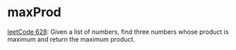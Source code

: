 # maxProd
[leetCode 628](https://leetcode.com/problems/maximum-product-of-three-numbers/): Given a list of numbers, find three numbers whose product is maximum and return the maximum product.
